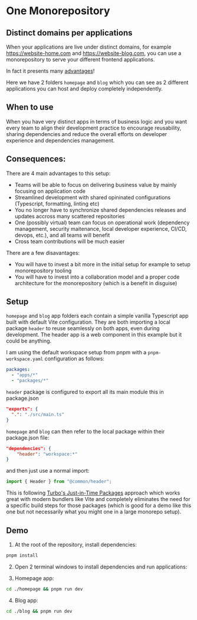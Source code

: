 # One Monorepository

## Distinct domains per applications

When your applications are live under distinct domains, for example https://website-home.com and https://website-blog.com, you can use a monorepository to serve your different frontend applications.

In fact it presents many [advantages](https://www.simplefrontend.dev/blog/why-a-frontend-monorepo/)!

Here we have 2 folders `homepage` and `blog` which you can see as 2 different applications you can host and deploy completely independently.

## When to use

When you have very distinct apps in terms of business logic and you want every team to align their development practice to encourage reusability, sharing dependencies and reduce the overall efforts on developer experience and dependencies management.

## Consequences:

There are 4 main advantages to this setup:

- Teams will be able to focus on delivering business value by mainly focusing on application code
- Streamlined development with shared opininated configurations (Typescript, formatting, linting etc)
- You no longer have to synchronize shared dependencies releases and updates accross many scattered repositories
- One (possibly virtual) team can focus on operational work (dependency management, security maitenance, local developer experience, CI/CD, devops, etc.), and all teams will benefit
- Cross team contributions will be much easier

There are a few disavantages:

- You will have to invest a bit more in the initial setup for example to setup monorepository tooling
- You will have to invest into a collaboration model and a proper code architecture for the monorepository (which is a benefit in disguise)

## Setup

`homepage` and `blog` app folders each contain a simple vanilla Typescript app built with default Vite configuration. They are both importing a local package `header` to reuse seamlessly on both apps, even during development. The header app is a web component in this example but it could be anything.

I am using the default workspace setup from pnpm with a `pnpm-workspace.yaml` configuration as follows:

```yaml
packages:
  - "apps/*"
  - "packages/*"
```

`header` package is configured to export all its main module this in package.json

```json
"exports": {
  ".": "./src/main.ts"
}
```

`homepage` and `blog` can then refer to the local package within their package.json file:

```json
"dependencies": {
    "header": "workspace:*"
}
```

and then just use a normal import:

```typescript
import { Header } from "@common/header";
```

This is following [Turbo's Just-in-Time Packages](https://turbo.build/repo/docs/core-concepts/internal-packages#just-in-time-packages) approach which works great with modern bundlers like Vite and completely eliminates the need for a specific build steps for those packages (which is good for a demo like this one but not necessarily what you might one in a large monorepo setup).

## Demo

1. At the root of the repository, install dependencies:

```bash
pnpm install
```

2. Open 2 terminal windows to install dependencies and run applications:

3. Homepage app:

```bash
cd ./homepage && pnpm run dev
```

4. Blog app:

```bash
cd ./blog && pnpm run dev
```
